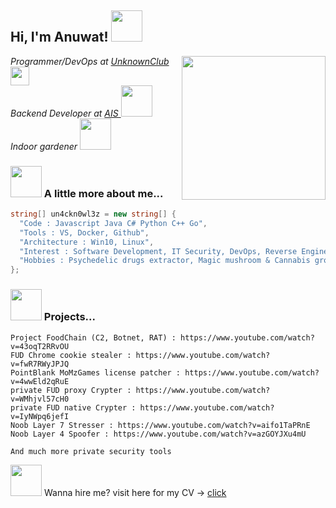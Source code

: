 <h2> Hi, I'm Anuwat! <img src="http://25.media.tumblr.com/tumblr_mam03eoOQK1rnwo2vo1_400.gif" width="50"></h2>
<img align='right' src="https://media2.giphy.com/media/3oKIPEnIVoeC3iq1Y4/giphy.gif" width="230">
<p><em>Programmer/DevOps at <a href="https://unknownclub.net/">UnknownClub </a><img src="https://vcf.mycareersfuture.gov.sg/resources/occupation-insights/img/bio_ae.gif" width="30"></br>Backend Developer at <a href="https://www.ais.co.th/">AIS </a><img src="https://2.bp.blogspot.com/-n_u9F9hkdVw/WDZaRz5-lCI/AAAAAAAEKPQ/ZynrlXcaDWUJmoRD9CqZVOZwL4KWTFRnQCLcB/s1600/AF003777_03.gif" width="50">
 </br>Indoor gardener <img src="https://i.pinimg.com/originals/e8/88/d4/e888d4feff8fd5ff63a965471a94b874.gif" width="50">
 
</em></p>

### <img src="https://media3.giphy.com/media/1NYkJ0wTvncdXV5dN5/source.gif" width="50"> A little more about me...  

```csharp
string[] un4ckn0wl3z = new string[] { 
  "Code : Javascript Java C# Python C++ Go", 
  "Tools : VS, Docker, Github", 
  "Architecture : Win10, Linux", 
  "Interest : Software Development, IT Security, DevOps, Reverse Engineer",
  "Hobbies : Psychedelic drugs extractor, Magic mushroom & Cannabis growing"
};
```

### <img src="https://media2.giphy.com/media/3oKIPnAiaMCws8nOsE/200.gif" width="50"> Projects...

```
Project FoodChain (C2, Botnet, RAT) : https://www.youtube.com/watch?v=43oqT2RRvOU
FUD Chrome cookie stealer : https://www.youtube.com/watch?v=fwR7RWyJPJQ
PointBlank MoMzGames license patcher : https://www.youtube.com/watch?v=4wwEld2qRuE
private FUD proxy Crypter : https://www.youtube.com/watch?v=WMhjvl57cH0
private FUD native Crypter : https://www.youtube.com/watch?v=IyNWpq6jefI
Noob Layer 7 Stresser : https://www.youtube.com/watch?v=aifo1TaPRnE
Noob Layer 4 Spoofer : https://www.youtube.com/watch?v=azGOYJXu4mU

And much more private security tools
```


<p> <img src="https://c.tenor.com/9Hiuq_uczMcAAAAi/counting-money-trouble.gif" width="50"> Wanna hire me? visit here for my CV -> <a href="https://un4ckn0wl3z.github.io/devportfolio/" target="_blank">click</a> </p>
